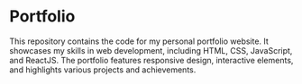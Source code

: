# Portfolio
This repository contains the code for my personal portfolio website. It showcases my skills in web development, including HTML, CSS, JavaScript, and ReactJS. The portfolio features responsive design, interactive elements, and highlights various projects and achievements.
